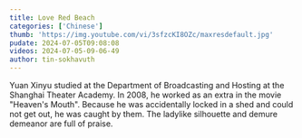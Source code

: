 ```yaml
---
title: Love Red Beach
categories: ['Chinese']
thumb: 'https://img.youtube.com/vi/3sfzcKI8OZc/maxresdefault.jpg'
pudate: 2024-07-05T09:08:08
videos: 2024-07-05-09-06-49
author: tin-sokhavuth
---
```

Yuan Xinyu studied at the Department of Broadcasting and Hosting at the Shanghai Theater Academy. In 2008, he worked as an extra in the movie "Heaven's Mouth". Because he was accidentally locked in a shed and could not get out, he was caught by them. The ladylike silhouette and demure demeanor are full of praise.